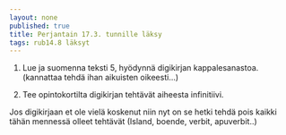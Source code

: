 ```yaml
---
layout: none
published: true
title: Perjantain 17.3. tunnille läksy
tags: rub14.8 läksyt
---
```

1. Lue ja suomenna teksti 5, hyödynnä digikirjan kappalesanastoa. (kannattaa tehdä ihan aikuisten oikeesti...)

2. Tee opintokortilta digikirjan tehtävät aiheesta infinitiivi.

Jos digikirjaan et ole vielä koskenut niin nyt on se hetki tehdä pois kaikki tähän mennessä olleet tehtävät (Island, boende, verbit, apuverbit..)